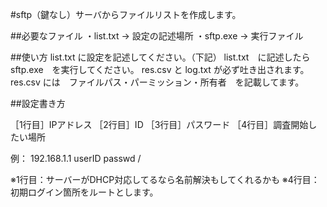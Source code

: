 #sftp（鍵なし）サーバからファイルリストを作成します。

##必要なファイル
・list.txt -> 設定の記述場所
・sftp.exe -> 実行ファイル

##使い方
list.txt に設定を記述してください。（下記）
list.txt　に記述したら sftp.exe　を実行してください。
res.csv と log.txt が必ず吐き出されます。
res.csv には　ファイルパス・パーミッション・所有者　を記載してます。

##設定書き方

［1行目］IPアドレス
［2行目］ID
［3行目］パスワード
［4行目］調査開始したい場所

例：
192.168.1.1
userID
passwd
/

※1行目：サーバーがDHCP対応してるなら名前解決もしてくれるかも
※4行目：初期ログイン箇所をルートとします。
